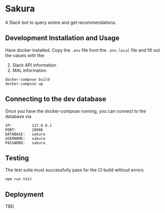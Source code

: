 # Sakura
A Slack bot to query anime and get recommendations.

## Development Installation and Usage
Have docker installed. Copy the `.env` file from the `.env.local` file and fill out the values with the:
1. Slack API information
2. MAL information

```
docker-compose build
docker-compose up
```

## Connecting to the dev database
Once you have the docker-compose running, you can connect to the database via

```
IP:         127.0.0.1
PORT:       20006
DATABASE:   sakura
USERNAME:   sakura
PASSWORD:   sakura
```

## Testing
The test suite must successfully pass for the CI build without errors.
```
npm run test
```

## Deployment
TBD
